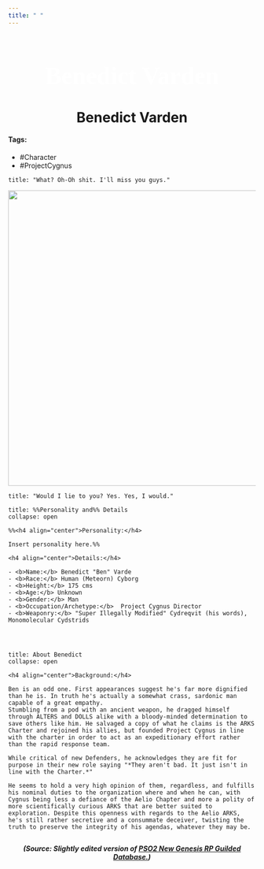 ```yaml
---
title: " "
---
```


<h1 align="center" style="color: #ffffff; font-family:pso2_font; font-size:50px;">Benedict Varden</h1>
<h1 align="center">Benedict Varden</h1>

#### Tags:

- #Character
- #ProjectCygnus


```ad-quote
title: "What? Oh-Oh shit. I'll miss you guys."
```

<p align="center">
	<img width="600" src="C:\Users\edvin\Documents\ObsidianVaults\PSO2RP\Images\Benedict\Benedict1.png">
</p>

```ad-quote
title: "Would I lie to you? Yes. Yes, I would."
```



```ad-summary
title: %%Personality and%% Details
collapse: open

%%<h4 align="center">Personality:</h4>

Insert personality here.%%

<h4 align="center">Details:</h4>

- <b>Name:</b> Benedict "Ben" Varde
- <b>Race:</b> Human (Meteorn) Cyborg
- <b>Height:</b> 175 cms 
- <b>Age:</b> Unknown
- <b>Gender:</b> Man
- <b>Occupation/Archetype:</b>  Project Cygnus Director
- <b>Weaponry:</b> "Super Illegally Modified" Cydreqvit (his words), Monomolecular Cydstrids




```

```ad-summary
title: About Benedict
collapse: open

<h4 align="center">Background:</h4>

Ben is an odd one. First appearances suggest he's far more dignified than he is. In truth he's actually a somewhat crass, sardonic man capable of a great empathy. 
Stumbling from a pod with an ancient weapon, he dragged himself through ALTERS and DOLLS alike with a bloody-minded determination to save others like him. He salvaged a copy of what he claims is the ARKS Charter and rejoined his allies, but founded Project Cygnus in line with the charter in order to act as an expeditionary effort rather than the rapid response team. 

While critical of new Defenders, he acknowledges they are fit for purpose in their new role saying "*They aren't bad. It just isn't in line with the Charter.*" 

He seems to hold a very high opinion of them, regardless, and fulfills his nominal duties to the organization where and when he can, with Cygnus being less a defiance of the Aelio Chapter and more a polity of more scientifically curious ARKS that are better suited to exploration. Despite this openness with regards to the Aelio ARKS, he's still rather secretive and a consummate deceiver, twisting the truth to preserve the integrity of his agendas, whatever they may be.


```



***<p align="center">(Source: Slightly edited version of <a href="https://www.guilded.gg/PSO2NGS-RPC/groups/QzRJ45qz/channels/af8cd38e-eb2c-467d-bc6b-1f648e24773f/forums/836787112">PSO2 New Genesis RP Guilded Database.</a>)</p>***
